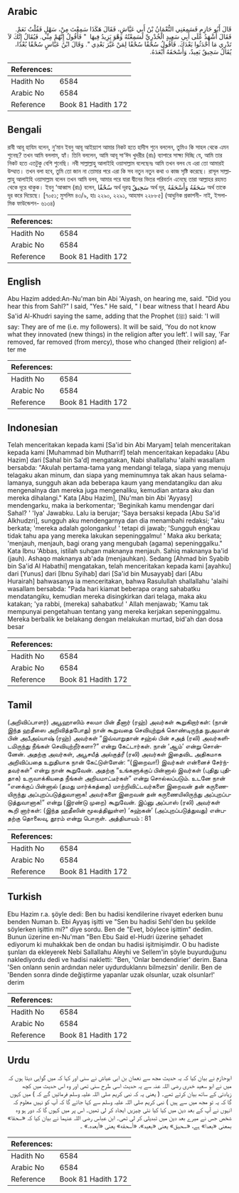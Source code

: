 ## Arabic


<div dir="rtl" lang="ar" style={{fontSize:'larger',backgroundColor:'#f8f9fa',padding:20}}>
قَالَ أَبُو حَازِمٍ فَسَمِعَنِي النُّعْمَانُ بْنُ أَبِي عَيَّاشٍ، فَقَالَ هَكَذَا سَمِعْتَ مِنْ، سَهْلٍ فَقُلْتُ نَعَمْ‏.‏ فَقَالَ أَشْهَدُ عَلَى أَبِي سَعِيدٍ الْخُدْرِيِّ لَسَمِعْتُهُ وَهْوَ يَزِيدُ فِيهَا ‏ "‏ فَأَقُولُ إِنَّهُمْ مِنِّي‏.‏ فَيُقَالُ إِنَّكَ لاَ تَدْرِي مَا أَحْدَثُوا بَعْدَكَ‏.‏ فَأَقُولُ سُحْقًا سُحْقًا لِمَنْ غَيَّرَ بَعْدِي ‏"‏‏.‏ وَقَالَ ابْنُ عَبَّاسٍ سُحْقًا بُعْدًا، يُقَالُ سَحِيقٌ بَعِيدٌ، وَأَسْحَقَهُ أَبْعَدَهُ‏.‏
</div>
<div style={{backgroundColor:'#f8f9fa',padding:20, marginBottom: 10}}><table> <thead> <tr> <th>References:</th> <th></th> </tr> </thead> <tbody><tr><td>Hadith No</td><td>6584</td></tr><tr><td>Arabic No</td><td>6584</td></tr><tr><td>Reference</td><td>Book 81 Hadith 172</td></tr></tbody></table></div>

## Bengali


<div dir="ltr" lang="bn" style={{fontSize:'larger',backgroundColor:'#f8f9fa',padding:20}}>
রাবী আবূ হাযিম বলেন, নু‘মান ইবনু আবূ আইয়্যাশ আমার নিকট হতে হাদীস শুনে বললেন, তুমিও কি সাহল থেকে এমন শুনেছ? তখন আমি বললাম, হ্যাঁ। তিনি বললেন, আমি আবূ সা‘ঈদ খুদরীর (রাঃ) ব্যাপারে সাক্ষ্য দিচ্ছি যে, আমি তার নিকট হতে এতটুকু বেশি শুনেছি। নবী সাল্লাল্লাহু আলাইহি ওয়াসাল্লাম বলেছেনঃ আমি তখন বলব যে এরা তো আমারই উম্মাত। তখন বলা হবে, তুমি তো জান না তোমার পরে এরা কি সব নতুন নতুন কথা ও কাজ সৃষ্টি করেছে। রাসূল সাল্লাল্লাহু আলাইহি ওয়াসাল্লাম বলেন তখন আমি বলব, আমার পরে যারা দ্বীনের ভিতর পরিবর্তন এনেছে তারা আল্লাহর রহমত থেকে দূরে থাকুক। ইবনু ‘আব্বাস (রাঃ) বলেন, سُحْقًا অর্থ দূরত্ব سَحِيقٌ অর্থ দূর, سَحَقَهُ وَأَسْحَقَهُ অর্থ তাকে দূর করে দিয়েছে। [৭০৫১; মুসলিম ৪৩/৯, হাঃ ২২৯০, ২২৯১, আহমাদ ২২৮৮৫] (আধুনিক প্রকাশনী- নাই, ইসলামিক ফাউন্ডেশন- ৬১৩৪)
</div>
<div style={{backgroundColor:'#f8f9fa',padding:20, marginBottom: 10}}><table> <thead> <tr> <th>References:</th> <th></th> </tr> </thead> <tbody><tr><td>Hadith No</td><td>6584</td></tr><tr><td>Arabic No</td><td>6584</td></tr><tr><td>Reference</td><td>Book 81 Hadith 172</td></tr></tbody></table></div>

## English


<div dir="ltr" lang="en" style={{fontSize:'larger',backgroundColor:'#f8f9fa',padding:20}}>
Abu Hazim added:An-Nu'man bin Abi 'Aiyash, on hearing me, said. "Did you hear this from Sahl?" I said, "Yes." He said, " I bear witness that I heard Abu Sa'id Al-Khudri saying the same, adding that the Prophet (ﷺ) said: 'I will say: They are of me (i.e. my followers). It will be said, 'You do not know what they innovated (new things) in the religion after you left'. I will say, 'Far removed, far removed (from mercy), those who changed (their religion) after me
</div>
<div style={{backgroundColor:'#f8f9fa',padding:20, marginBottom: 10}}><table> <thead> <tr> <th>References:</th> <th></th> </tr> </thead> <tbody><tr><td>Hadith No</td><td>6584</td></tr><tr><td>Arabic No</td><td>6584</td></tr><tr><td>Reference</td><td>Book 81 Hadith 172</td></tr></tbody></table></div>

## Indonesian


<div dir="ltr" lang="id" style={{fontSize:'larger',backgroundColor:'#f8f9fa',padding:20}}>
Telah menceritakan kepada kami [Sa'id bin Abi Maryam] telah menceritakan kepada kami [Muhammad bin Mutharrif] telah menceritakan kepadaku [Abu Hazim] dari [Sahal bin Sa'd] mengatakan, Nabi shallallahu 'alaihi wasallam bersabda: "Akulah pertama-tama yang mendangi telaga, siapa yang menuju telagaku akan minum, dan siapa yang meminumnya tak akan haus selama-lamanya, sungguh akan ada beberapa kaum yang mendatangiku dan aku mengenalnya dan mereka juga mengenaliku, kemudian antara aku dan mereka dihalangi." Kata [Abu Hazim], [Nu'man bin Abi 'Ayyasy] mendengarku, maka ia berkomentar; 'Beginikah kamu mendengar dari Sahal? ' 'Iya' Jawabku. Lalu ia berujar; 'Saya bersaksi kepada [Abu Sa'id Alkhudzri], sungguh aku mendengarnya dan dia menambahi redaksi; "aku berkata; 'mereka adalah golonganku! ' tetapi di jawab; 'Sungguh engkau tidak tahu apa yang mereka lakukan sepeninggalmu! ' Maka aku berkata; 'menjauh, menjauh, bagi orang yang mengubah (agama) sepeninggalku." Kata Ibnu 'Abbas, istilah suhqan maknanya menjauh. Sahiq maknanya ba'id (jauh). Ashaqo maknanya ab'ada (menjauhkan). Sedang [Ahmad bin Syabib bin Sa'id Al Habathi] mengatakan, telah menceritakan kepada kami [ayahku] dari [Yunus] dari [Ibnu Syihab] dari [Sa'id bin Musayyab] dari [Abu Hurairah] bahwasanya ia menceritakan, bahwa Rasulullah shallallahu 'alaihi wasallam bersabda: "Pada hari kiamat beberapa orang sahabatku mendatangiku, kemudian mereka disingkirkan dari telaga, maka aku katakan; 'ya rabbi, (mereka) sahabatku! ' Allah menjawab; 'Kamu tak mempunyai pengetahuan tentang yang mereka kerjakan sepeninggalmu. Mereka berbalik ke belakang dengan melakukan murtad, bid'ah dan dosa besar
</div>
<div style={{backgroundColor:'#f8f9fa',padding:20, marginBottom: 10}}><table> <thead> <tr> <th>References:</th> <th></th> </tr> </thead> <tbody><tr><td>Hadith No</td><td>6584</td></tr><tr><td>Arabic No</td><td>6584</td></tr><tr><td>Reference</td><td>Book 81 Hadith 172</td></tr></tbody></table></div>

## Tamil


<div dir="ltr" lang="ta" style={{fontSize:'larger',backgroundColor:'#f8f9fa',padding:20}}>
(அறிவிப்பாளர்) அபூஹாஸிம் சலமா பின் தீனார் (ரஹ்) அவர்கள் கூறுகிறார்கள்: (நான் இந்த ஹதீஸை அறிவித்தபோது) நான் கூறுவதை செவியுற்றுக் கொண்டிருந்த நுஅமான் பின் அபீஅய்யாஷ் (ரஹ்) அவர்கள் “இவ்வாறுதான் சஹ்ல் பின் சஅத் (ரலி) அவர்களிடமிருந்து நீங்கள் செவியுற்றீர்களா?” என்று கேட்டார்கள். நான் ‘ஆம்’ என்று சொன்னேன். அதற்கு அவர்கள், அபூசயீத் அல்குத்ரீ (ரலி) அவர்கள் இதைவிட அதிகமாக அறிவிப்பதை உறுதியாக நான் கேட்டுள்ளேன்: “(இறைவா!) இவர்கள் என்னைச் சேர்ந்தவர்கள்” என்று நான் கூறுவேன். அதற்கு “உங்களுக்குப் பின்னால் இவர்கள் (புதிது புதிதாக) உருவாக்கியதை நீங்கள் அறியமாட்டீர்கள்” என்று சொல்லப்படும். உடனே நான் “எனக்குப் பின்னால் (தமது மார்க்கத்தை) மாற்றிவிட்டவர்களை இறைவன் தன் கருணையிருந்து அப்புறப்படுத்துவானாக! அவர்களை இறைவன் தன் கருணையிலிருந்து அப்புறப்படுத்துவானாக!” என்று (இரண்டு முறை) கூறுவேன். இப்னு அப்பாஸ் (ரலி) அவர்கள் கூறி னார்கள்: (இந்த ஹதீஸின் மூலத்திலுள்ள) ‘சுஹ்கன்’ (அப்புறப்படுத்துவது) என்பதற்கு தொலைவு, தூரம் என்று பொருள். அத்தியாயம் : 81
</div>
<div style={{backgroundColor:'#f8f9fa',padding:20, marginBottom: 10}}><table> <thead> <tr> <th>References:</th> <th></th> </tr> </thead> <tbody><tr><td>Hadith No</td><td>6584</td></tr><tr><td>Arabic No</td><td>6584</td></tr><tr><td>Reference</td><td>Book 81 Hadith 172</td></tr></tbody></table></div>

## Turkish


<div dir="ltr" lang="tr" style={{fontSize:'larger',backgroundColor:'#f8f9fa',padding:20}}>
Ebu Hazim r.a. şöyle dedi: Ben bu hadisi kendilerine rivayet ederken bunu benden Numan b. Ebi Ayyaş işitti ve "Sen bu hadisi Sehl'den bu şekilde söylerken işittin mi?" diye sordu. Ben de "Evet, böylece işittim" dedim. Bunun üzerine en-Nu'man "Ben Ebu Said el-Hudri üzerine şehadet ediyorum ki muhakkak ben de ondan bu hadisi işitmişimdir. O bu hadiste şunları da ekleyerek Nebi Sallallahu Aleyhi ve Sellem'in şöyle buyurduğunu naklediyordu dedi ve hadisi nakletti: "Ben, 'Onlar bendendirier' derim. Bana 'Sen onlann senin ardından neler uydurduklannı bilmezsin' denilir. Ben de 'Benden sonra dinde değiştirme yapanlar uzak olsunlar, uzak olsunlar!' derim
</div>
<div style={{backgroundColor:'#f8f9fa',padding:20, marginBottom: 10}}><table> <thead> <tr> <th>References:</th> <th></th> </tr> </thead> <tbody><tr><td>Hadith No</td><td>6584</td></tr><tr><td>Arabic No</td><td>6584</td></tr><tr><td>Reference</td><td>Book 81 Hadith 172</td></tr></tbody></table></div>

## Urdu


<div dir="rtl" lang="ur" style={{fontSize:'larger',backgroundColor:'#f8f9fa',padding:20}}>
ابوحازم نے بیان کیا کہ یہ حدیث مجھ سے نعمان بن ابی عیاش نے سنی اور کہا کہ میں گواہی دیتا ہوں کہ میں نے ابو سعید خدری رضی اللہ عنہ سے یہ حدیث اسی طرح سنی تھی اور وہ اس حدیث میں کچھ زیادتی کے ساتھ بیان کرتے تھے۔ ( یعنی یہ کہ نبی کریم صلی اللہ علیہ وسلم فرمائیں گے کہ ) میں کہوں گا کہ یہ تو مجھ میں سے ہیں ) نبی کریم صلی اللہ علیہ وسلم سے کہا جائے گا کہ آپ کو نہیں معلوم کہ انہوں نے آپ کے بعد دین میں کیا کیا نئی چیزیں ایجاد کر لی تھیں۔ اس پر میں کہوں گا کہ دور ہو وہ شخص جس نے میرے بعد دین میں تبدیلی کر لی تھی۔ ابن عباس رضی اللہ عنہما نے بیان کیا کہ «سحقا» بمعنی «بعدا» ہے، «سحيق» یعنی «بعيد»،‏‏‏‏ «أسحقه» یعنی «أبعده‏.‏» ۔
</div>
<div style={{backgroundColor:'#f8f9fa',padding:20, marginBottom: 10}}><table> <thead> <tr> <th>References:</th> <th></th> </tr> </thead> <tbody><tr><td>Hadith No</td><td>6584</td></tr><tr><td>Arabic No</td><td>6584</td></tr><tr><td>Reference</td><td>Book 81 Hadith 172</td></tr></tbody></table></div>